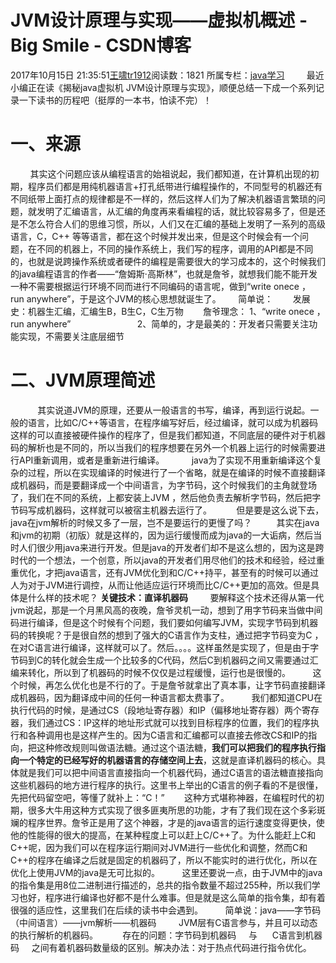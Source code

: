 # JVM设计原理与实现——虚拟机概述 - Big Smile - CSDN博客
2017年10月15日 21:35:51[王啸tr1912](https://me.csdn.net/tr1912)阅读数：1821
所属专栏：[java学习](https://blog.csdn.net/column/details/26775.html)
        最近小编正在读《揭秘java虚拟机 JVM设计原理与实现》，顺便总结一下成一个系列记录一下读书的历程吧（挺厚的一本书，怕读不完）！
# 一、来源
        其实这个问题应该从编程语言的始祖说起，我们都知道，在计算机出现的初期，程序员们都是用纯机器语言+打孔纸带进行编程操作的，不同型号的机器还有不同纸带上面打点的规律都是不一样的，然后这样人们为了解决机器语言繁琐的问题，就发明了汇编语言，从汇编的角度再来看编程的话，就比较容易多了，但是还是不怎么符合人们的思维习惯，所以，人们又在汇编的基础上发明了一系列的高级语言，C，C++ 等等语言，都在这个时候并发出来，但是这个时候会有一个问题，在不同的机器上，不同的操作系统上，我们写的程序，调用的API都是不同的，也就是说跨操作系统或者硬件的编程是需要很大的学习成本的，这个时候我们的java编程语言的作者——“詹姆斯·高斯林”，也就是詹爷，就想我们能不能开发一种不需要根据运行环境不同而进行不同编码的语言呢，做到“write
 onece ， run anywhere”，于是这个JVM的核心思想就诞生了。
      简单说：
       发展史：机器生汇编，汇编生B，B生C，C生万物
       詹爷理念： 1、“write onece ， run anywhere”
                          2、简单的，才是最美的：开发者只需要关注功能实现，不需要关注底层细节
# 二、JVM原理简述
           其实说道JVM的原理，还要从一般语言的书写，编译，再到运行说起。一般的语言，比如C/C++等语言，在程序编写好后，经过编译，就可以成为机器码这样的可以直接被硬件操作的程序了，但是我们都知道，不同底层的硬件对于机器码的解析也是不同的，所以当我们的程序想要在另外一个机器上运行的时候需要进行API重新调用，或者是重新进行编译。
          java为了实现不用重新编译这个复杂的过程，所以在实现编译的时候进行了一个省略，就是在编译的时候不直接翻译成机器码，而是要翻译成一个中间语言，为字节码，这个时候我们的主角就登场了，我们在不同的系统，上都安装上JVM ，然后他负责去解析字节码，然后把字节码写成机器码，这样就可以被宿主机器去运行了。
         但是要是这么说下去，java在jvm解析的时候又多了一层，岂不是要运行的更慢了吗？
         其实在java和jvm的初期（初版）就是这样的，因为运行缓慢而成为java的一大诟病，然后当时人们很少用java来进行开发。但是java的开发者们却不是这么想的，因为这是跨时代的一个想法，一个创意，所以java的开发者们用尽他们的技术和经验，经过重重优化，才把java语言，还有JVM优化到和C/C++持平，甚至有的时候可以通过人为对于JVM进行调控，从而让他适应运行环境而比C/C++更加的高效。但是具体是什么样的技术呢？
**关键技术：直译机器码**
        要解释这个技术还得从第一代jvm说起，那是一个月黑风高的夜晚，詹爷灵机一动，想到了用字节码来当做中间码进行编译，但是这个时候有个问题，我们要如何编写JVM，实现字节码到机器码的转换呢？于是很自然的想到了强大的C语言作为支柱，通过把字节码变为C ，在对C语言进行编译，这样就可以了。然后。。。。这样虽然是实现了，但是由于字节码到C的转化就会生成一个比较多的C代码，然后C到机器码之间又需要通过汇编来转化，所以到了机器码的时候不仅仅是过程缓慢，运行也是很慢的。
        这个时候，再怎么优化也是不行的了。于是詹爷就拿出了真本事，让字节码直接翻译成机器码，因为翻译成中间的任何一种语言都太费事了。
        我们都知道CPU在执行代码的时候，是通过CS（段地址寄存器）和IP（偏移地址寄存器）两个寄存器，我们通过CS：IP这样的地址形式就可以找到目标程序的位置，我们的程序执行和各种调用也是这样产生的。因为C语言和汇编都可以直接去修改CS和IP的指向，把这种修改规则叫做语法糖。通过这个语法糖，**我们可以把我们的程序执行指向一个特定的已经写好的机器语言的存储空间上去**，这就是直译机器码的核心。具体就是我们可以把中间语言直接指向一个机器代码，通过C语言的语法糖直接指向这些机器码的地方进行程序的执行。这里书上举出的C语言的例子看的不是很懂，先把代码留空吧，等懂了就补上：“C！”
       这种方式堪称神器，在编程时代的初期，很多大牛用这种方式实现了很多匪夷所思的功能，才有了我们现在这个多彩斑斓的程序世界。詹爷正是用了这个神器，才是的java语言的运行速度变得更快，使他的性能得的很大的提高，在某种程度上可以赶上C/C++了。为什么能赶上C和C++呢，因为我们可以在程序运行期间对JVM进行一些优化和调整，然而C和C++的程序在编译之后就是固定的机器码了，所以不能实时的进行优化，所以在优化上使用JVM的java是无可比拟的。
        这里还要说一点，由于JVM中的java的指令集是用8位二进制进行描述的，总共的指令数量不超过255种，所以我们学习也好，程序进行编译也好都不是什么难事。但是就是这么简单的指令集，却有着很强的适应性，这里我们在后续的读书中会遇到。
        简单说：java——字节码（中间语言）——jvm解析——机器码
        JVM层有C语言参与，并且可以动态的执行解析的机器码。
         存在的问题：字节码到机器码     与      C语言到机器码     之间有着机器码数量级的区别。解决办法：对于热点代码进行指令优化。
